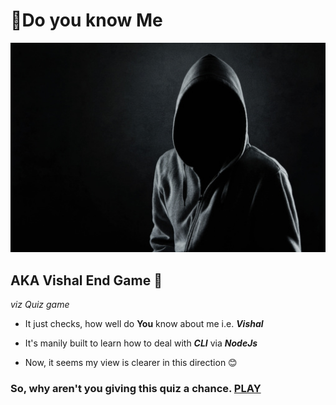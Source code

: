 # 🤠Do you know Me
[![Vishal here](unknown.jpg)](https://replit.com/@VishalKumar51/Tanay-End-Game?outputonly=1)
 ## AKA **Vishal End Game** 🤯
 *viz Quiz game*
 
 * It just checks, how well do **You** know about me i.e. ***Vishal***
 * It's manily built to learn how to deal with
              ***CLI*** via 
       ***NodeJs***
    
 * Now, it seems my view is clearer in this direction 😊

### So, why aren't you giving this quiz a chance. [PLAY](https://replit.com/@VishalKumar51/Do-you-know-me?outputonly=1)
